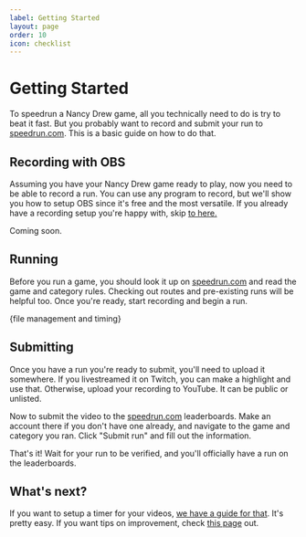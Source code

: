 ```yaml
---
label: Getting Started
layout: page
order: 10
icon: checklist
---
```


# Getting Started

To speedrun a Nancy Drew game, all you technically need to do is try to beat it fast. But you probably want to record and submit your run to [speedrun.com](https://www.speedrun.com/). This is a basic guide on how to do that.

## Recording with OBS

Assuming you have your Nancy Drew game ready to play, now you need to be able to record a run. You can use any program to record, but we'll show you how to setup OBS since it's free and the most versatile. If you already have a recording setup you're happy with, skip [to here.](/temp)

Coming soon.

## Running

Before you run a game, you should look it up on [speedrun.com](https://www.speedrun.com/) and read the game and category rules. Checking out routes and pre-existing runs will be helpful too. Once you're ready, start recording and begin a run.

{file management and timing}

## Submitting

Once you have a run you're ready to submit, you'll need to upload it somewhere. If you livestreamed it on Twitch, you can make a highlight and use that. Otherwise, upload your recording to YouTube. It can be public or unlisted.

Now to submit the video to the [speedrun.com](https://www.speedrun.com/) leaderboards. Make an account there if you don't have one already, and navigate to the game and category you ran. Click "Submit run" and fill out the information.

That's it! Wait for your run to be verified, and you'll officially have a run on the leaderboards.

## What's next?

If you want to setup a timer for your videos, [we have a guide for that](/basics/timer.md). It's pretty easy. If you want tips on improvement, check [this page](/basics/improving.md) out.
